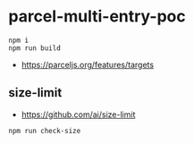 # parcel-multi-entry-poc

```
npm i
npm run build
```

- https://parceljs.org/features/targets

## size-limit

- https://github.com/ai/size-limit

```
npm run check-size
```